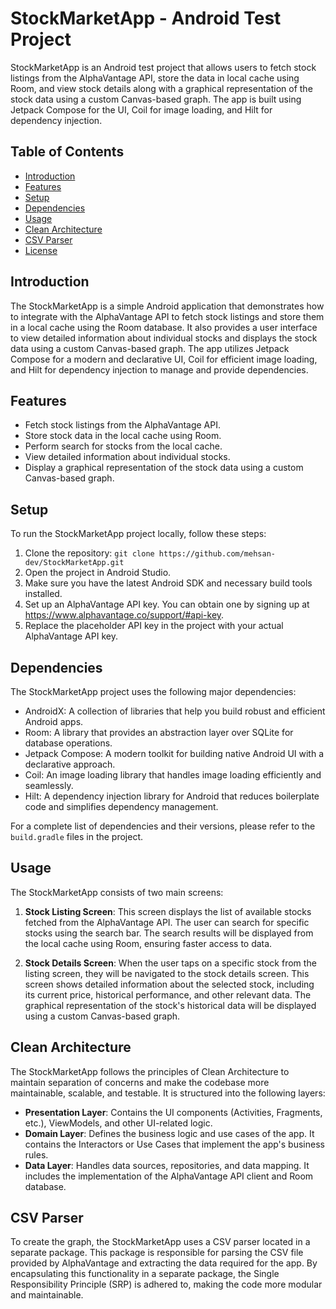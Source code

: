 # StockMarketApp - Android Test Project

StockMarketApp is an Android test project that allows users to fetch stock listings from the AlphaVantage API, store the data in local cache using Room, and view stock details along with a graphical representation of the stock data using a custom Canvas-based graph. The app is built using Jetpack Compose for the UI, Coil for image loading, and Hilt for dependency injection.

## Table of Contents

- [Introduction](#introduction)
- [Features](#features)
- [Setup](#setup)
- [Dependencies](#dependencies)
- [Usage](#usage)
- [Clean Architecture](#clean-architecture)
- [CSV Parser](#csv-parser)
- [License](#license)

## Introduction

The StockMarketApp is a simple Android application that demonstrates how to integrate with the AlphaVantage API to fetch stock listings and store them in a local cache using the Room database. It also provides a user interface to view detailed information about individual stocks and displays the stock data using a custom Canvas-based graph. The app utilizes Jetpack Compose for a modern and declarative UI, Coil for efficient image loading, and Hilt for dependency injection to manage and provide dependencies.

## Features

- Fetch stock listings from the AlphaVantage API.
- Store stock data in the local cache using Room.
- Perform search for stocks from the local cache.
- View detailed information about individual stocks.
- Display a graphical representation of the stock data using a custom Canvas-based graph.

## Setup

To run the StockMarketApp project locally, follow these steps:

1. Clone the repository: `git clone https://github.com/mehsan-dev/StockMarketApp.git`
2. Open the project in Android Studio.
3. Make sure you have the latest Android SDK and necessary build tools installed.
4. Set up an AlphaVantage API key. You can obtain one by signing up at https://www.alphavantage.co/support/#api-key.
5. Replace the placeholder API key in the project with your actual AlphaVantage API key.

## Dependencies

The StockMarketApp project uses the following major dependencies:

- AndroidX: A collection of libraries that help you build robust and efficient Android apps.
- Room: A library that provides an abstraction layer over SQLite for database operations.
- Jetpack Compose: A modern toolkit for building native Android UI with a declarative approach.
- Coil: An image loading library that handles image loading efficiently and seamlessly.
- Hilt: A dependency injection library for Android that reduces boilerplate code and simplifies dependency management.

For a complete list of dependencies and their versions, please refer to the `build.gradle` files in the project.

## Usage

The StockMarketApp consists of two main screens:

1. **Stock Listing Screen**: This screen displays the list of available stocks fetched from the AlphaVantage API. The user can search for specific stocks using the search bar. The search results will be displayed from the local cache using Room, ensuring faster access to data.

2. **Stock Details Screen**: When the user taps on a specific stock from the listing screen, they will be navigated to the stock details screen. This screen shows detailed information about the selected stock, including its current price, historical performance, and other relevant data. The graphical representation of the stock's historical data will be displayed using a custom Canvas-based graph.

## Clean Architecture

The StockMarketApp follows the principles of Clean Architecture to maintain separation of concerns and make the codebase more maintainable, scalable, and testable. It is structured into the following layers:

- **Presentation Layer**: Contains the UI components (Activities, Fragments, etc.), ViewModels, and other UI-related logic.
- **Domain Layer**: Defines the business logic and use cases of the app. It contains the Interactors or Use Cases that implement the app's business rules.
- **Data Layer**: Handles data sources, repositories, and data mapping. It includes the implementation of the AlphaVantage API client and Room database.

## CSV Parser

To create the graph, the StockMarketApp uses a CSV parser located in a separate package. This package is responsible for parsing the CSV file provided by AlphaVantage and extracting the data required for the app. By encapsulating this functionality in a separate package, the Single Responsibility Principle (SRP) is adhered to, making the code more modular and maintainable.
